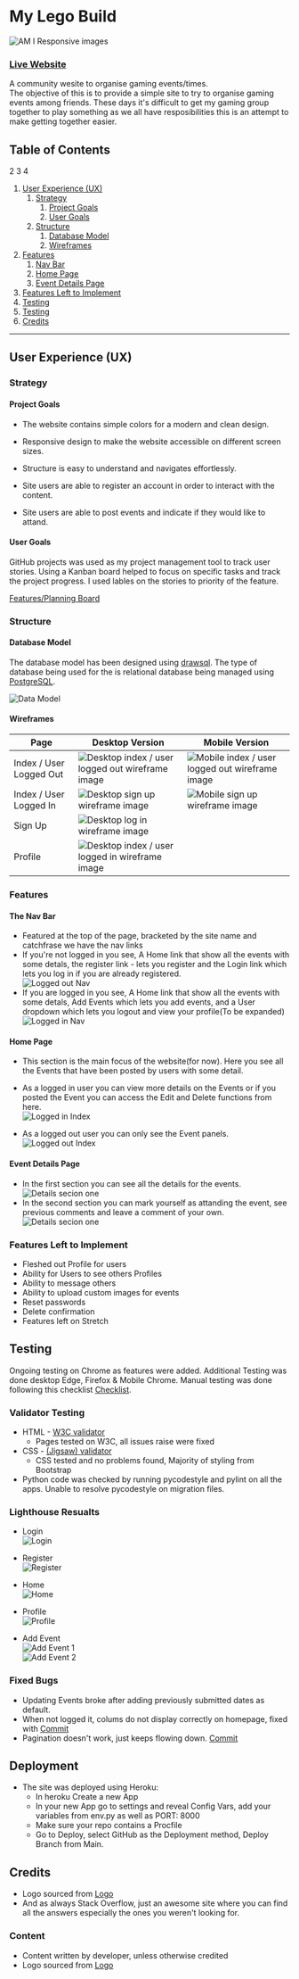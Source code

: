 # My Lego Build

![AM I Responsive images](#)

### [Live Website](#)

A community wesite to organise gaming events/times.  
The objective of this is to provide a simple site to try to organise gaming events among friends. These days it's difficult to get my gaming group together to play something as we all have resposibilities this is an attempt to make getting together easier.


## Table of Contents
2
  3
    4
1. [User Experience (UX)](#user-experience-ux)
    1. [Strategy](#strategy)
        1. [Project Goals](#project-goals)
        2. [User Goals](#user-goals)
    2. [Structure](#structure)
        1. [Database Model](#database-model)
        2. [Wireframes](#wireframe)
2. [Features](#features)
    1. [Nav Bar](#the-nav-bar)
    2. [Home Page](#home-page)
    3. [Event Details Page](#event-details-page)
3. [Features Left to Implement](#features-left-to-implement)
4. [Testing](#testing)
  1. [Testing](#testing)
4. [Credits](#credits)

***


## User Experience (UX)

### Strategy

#### Project Goals

* The website contains simple colors for a modern and clean design.

* Responsive design to make the website accessible on different screen sizes.

* Structure is easy to understand and navigates effortlessly.

* Site users are able to register an account in order to interact with the content.

* Site users are able to post events and indicate if they would like to attand.


#### User Goals
GitHub projects was used as my project management tool to track user stories. Using a Kanban board helped to focus on specific tasks and track the project progress. I used lables on the stories to priority of the feature.

[Features/Planning Board](#) 


### Structure


#### Database Model

The database model has been designed using [drawsql](https://drawsql.app/). The type of database being used for the is relational database being managed using [PostgreSQL](https://www.postgresql.org/).

![Data Model](assets/readme/datamodel.png)  

#### Wireframes

Page | Desktop Version | Mobile Version
--- | --- | ---
Index / User Logged Out | ![Desktop index / user logged out wireframe image](assets/readme/outindex.png) | ![Mobile index / user logged out wireframe image](assets/readme/outindexm.png)
Index / User Logged In | ![Desktop sign up wireframe image](assets/readme/inindex.png) | ![Mobile sign up wireframe image](assets/readme/inindexm.png)
Sign Up | ![Desktop log in wireframe image](assets/readme/register.png) | 
Profile | ![Desktop index / user logged in wireframe image](assets/readme/profile.png) | 

### Features 

#### The Nav Bar

  - Featured at the top of the page, bracketed by the site name and catchfrase we have the nav links
  - If you're not logged in you see, A Home link that show all the events with some detals, the register link - lets you register and the Login link which lets you log in if you are already registered.  
    ![Logged out Nav](assets/readme/outnav.PNG)
  - If you are logged in you see, A Home link that show all the events with some detals, Add Events which lets you add events, and a User dropdown which lets you logout and view your profile(To be expanded)  
  ![Logged in Nav](assets/readme/innav.PNG)

#### Home Page

  - This section is the main focus of the website(for now). Here you see all the Events that have been posted by users with some detail.
  - As a logged in user you can view more details on the Events or if you posted the Event you can access the Edit and Delete functions from here.  
  ![Logged in Index](assets/readme/inindexbody.PNG)  

  - As a logged out user you can only see the Event panels.
  ![Logged out Index](assets/readme/outindexbody.PNG)

#### Event Details Page  

- In the first section you can see all the details for the events.
![Details secion one](assets/readme/detialsone.PNG)
- In the second section you can mark yourself as attanding the event, see previous comments and leave a comment of your own.
![Details secion one](assets/readme/detailstwo.PNG)  


### Features Left to Implement

- Fleshed out Profile for users
- Ability for Users to see others Profiles
- Ability to message others
- Ability to upload custom images for events
- Reset passwords
- Delete confirmation
- Features left on Stretch

## Testing 

Ongoing testing on Chrome as features were added. Additional Testing was done desktop Edge, Firefox & Mobile Chrome. Manual testing was done following this checklist [Checklist](https://docs.google.com/spreadsheets/d/1UXtTze1940aCpoY0gpDi4OD64AhHgHELo6on6-MYtAA/edit?usp=sharing).

### Validator Testing 

- HTML - [W3C validator](https://validator.w3.org/)
    - Pages tested on W3C, all issues raise were fixed
- CSS - [(Jigsaw) validator](https://jigsaw.w3.org/css-validator/validator)
    - CSS tested and no problems found, Majority of styling from Bootstrap
- Python code was checked by running pycodestyle and pylint on all the apps. Unable to resolve pycodestyle on migration files.

### Lighthouse Resualts
- Login  
![Login](/assets/readme/lighthouse_login.PNG)

- Register  
![Register](/assets/readme/lighthouse_register.PNG)

- Home  
![Home](/assets/readme/lighthouse_home.PNG)

- Profile  
![Profile](/assets/readme/lighthouse_profile.PNG)

- Add Event  
![Add Event 1](/assets/readme/lighthouse_booking1.PNG)  
![Add Event 2](/assets/readme/lighthouse_booking2.PNG)


### Fixed Bugs
- Updating Events broke after adding previously submitted dates as default. 
- When not logged it, colums do not display correctly on homepage, fixed with [Commit](https://github.com/EMarnus/PP4-Redo/commit/8f04d5038b0b07338a8e9da65b9a83187e89506f?diff=split)
- Pagination doesn't work, just keeps flowing down. [Commit](https://github.com/EMarnus/PP4-Redo/commit/34cf80bb00148e4965a48b059a2a1252377f4600)


## Deployment

- The site was deployed using Heroku: 
  - In heroku Create a new App
  - In your new App go to settings and reveal Config Vars, add your variables from env.py as well as PORT: 8000
  - Make sure your repo contains a Procfile
  - Go to Deploy, select GitHub as the Deployment method, Deploy Branch from Main.


## Credits 
- Logo sourced from [Logo](https://www.freepnglogos.com/images/lego-png-logo-3370.html)
- And as always Stack Overflow, just an awesome site where you can find all the answers especially the ones you weren't looking for.

### Content 
- Content written by developer, unless otherwise credited
- Logo sourced from [Logo](https://www.freepnglogos.com/images/lego-png-logo-3370.html)